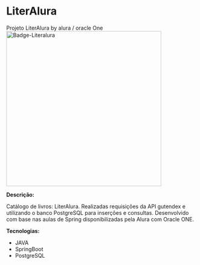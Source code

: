 # LiterAlura
Projeto LiterAlura by alura / oracle One
<img width="410" height="410" alt="Badge-Literalura" src="https://github.com/user-attachments/assets/6fca6823-02a4-4e55-a93e-bcde19c07b9a" />

**Descrição:**

Catálogo de livros: LiterAlura. Realizadas requisições da API gutendex e utilizando o banco PostgreSQL para inserções e consultas.
Desenvolvido com base nas aulas de Spring disponibilizadas pela Alura com Oracle ONE.

**Tecnologias:**

* JAVA
* SpringBoot
* PostgreSQL





